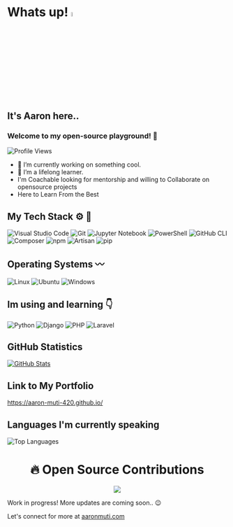 # Whats up! <a href="https://www.gautamkrishnar.com/"><img src="https://media.giphy.com/media/hvRJCLFzcasrR4ia7z/giphy.gif" width="5%"></a> 

## It's Aaron here..

### Welcome to my open-source playground! :rocket:
![Profile Views](https://img.shields.io/badge/Profile%20Views-420-blue?logo=GitHub)

- 🔭 I’m currently working on something cool.
- 🌱 I’m a lifelong learner.
- I'm Coachable looking for mentorship and willing to Collaborate on opensource projects
- Here to Learn From the Best 

## My Tech Stack ⚙️ 🧰
![Visual Studio Code](https://img.shields.io/badge/Visual%20Studio%20Code-007ACC?style=for-the-badge&logo=visual-studio-code&logoColor=white)  ![Git](https://img.shields.io/badge/Git-F05032?style=for-the-badge&logo=git&logoColor=white) ![Jupyter Notebook](https://img.shields.io/badge/jupyter-%23F37626.svg?style=for-the-badge&logo=jupyter&logoColor=white) ![PowerShell](https://img.shields.io/badge/PowerShell-5391FE?style=for-the-badge&logo=powershell&logoColor=white) ![GitHub CLI](https://img.shields.io/badge/GitHub%20CLI-181717?style=for-the-badge&logo=github&logoColor=white)
 ![Composer](https://img.shields.io/badge/Composer-885630?style=for-the-badge&logo=composer&logoColor=white) ![npm](https://img.shields.io/badge/npm-CB3837?style=for-the-badge&logo=npm&logoColor=white) ![Artisan](https://img.shields.io/badge/Artisan-FF2D20?style=for-the-badge&logo=laravel&logoColor=white) ![pip](https://img.shields.io/badge/pip-3775A9?style=for-the-badge&logo=pypi&logoColor=white)



 

## Operating Systems 〰️
![Linux](https://img.shields.io/badge/linux-%23FCC624.svg?style=for-the-badge&logo=linux&logoColor=black) ![Ubuntu](https://img.shields.io/badge/Ubuntu-E95420?style=for-the-badge&logo=ubuntu&logoColor=white) ![Windows](https://img.shields.io/badge/Windows-0078D6?style=for-the-badge&logo=windows&logoColor=white)


## Im using and learning 👇 
![Python](https://img.shields.io/badge/Python-3776AB?style=for-the-badge&logo=python&logoColor=white) ![Django](https://img.shields.io/badge/django-%23092E20.svg?style=for-the-badge&logo=django&logoColor=white) 
![PHP](https://img.shields.io/badge/PHP-777BB4?style=for-the-badge&logo=php&logoColor=white) ![Laravel](https://img.shields.io/badge/laravel-%23FF2D20.svg?style=for-the-badge&logo=laravel&logoColor=white)  


 
 ## GitHub Statistics 
[![GitHub Stats](https://github-readme-stats.vercel.app/api?username=aaron-muti-420&show_icons=true&theme=radical)](https://github.com/aaron-muti-420/github-readme-stats)

## Link to My Portfolio
https://aaron-muti-420.github.io/

## Languages I'm currently speaking 

![Top Languages](https://github-readme-stats.vercel.app/api/top-langs/?username=aaron-muti-420&hide_progress=true)



<h1 align="center"> 🔥 Open Source Contributions </h1>
<p align="center">
 <a href="https://git.io/streak-stats" align="middle">
    <img src="http://github-readme-streak-stats.herokuapp.com?user=aaron-muti-420&theme=react&background=0d1117&border=666">
  </a>
  <br>
</p>



Work in progress! More updates are coming soon.. 😉



Let's connect for more at [aaronmuti.com](https://aaronmuti.com) 
